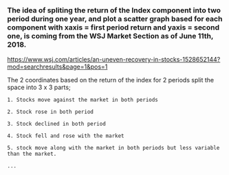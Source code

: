 


### The idea of spliting the return of the Index component into two period during one year, and plot a scatter graph based for each component with xaxis = first period return and yaxis = second one, is coming from the WSJ Market Section as of June 11th, 2018.

https://www.wsj.com/articles/an-uneven-recovery-in-stocks-1528652144?mod=searchresults&page=1&pos=1

The 2 coordinates based on the return of the index for 2 periods split the space into 3 x 3 parts;

    1. Stocks move against the market in both periods
    
    2. Stock rose in both period
    
    3. Stock declined in both period
    
    4. Stock fell and rose with the market
    
    5. stock move along with the market in both periods but less variable than the market. 
    
    ...
    
    
    
    
    

